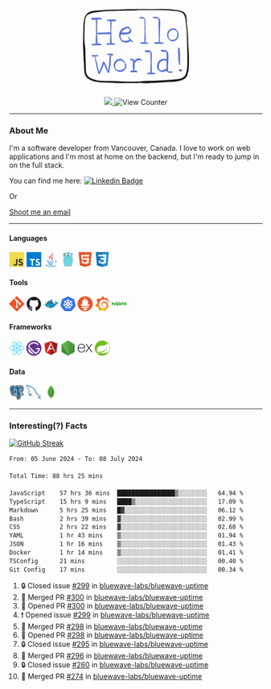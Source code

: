 <div align="center">
    <img src="./img/hello_world.webp" height="200px" width="">
    <div>
        <a href="https://www.linkedin.com/in/ajhollid">
            <img src="https://img.shields.io/badge/LinkedIn-blue"/>
        </a>
        <img src="https://komarev.com/ghpvc/?username=ajhollid&color=yellow" alt="View Counter">
    </div>
</div>

---

### About Me

I'm a software developer from Vancouver, Canada. I love to work on web applications and I'm most at home on the backend, but I'm ready to jump in on the full stack.

You can find me here: [![Linkedin Badge](https://img.shields.io/badge/-ajhollid-blue?style=flat&logo=Linkedin&logoColor=white)](https://www.linkedin.com/in/ajhollid)

Or

[Shoot me an email](mailto:ajhollid@gmail.com)

---

#### Languages

<div>
    <img src="./img/devicons/javascript-original.svg" width=30 height=30 alt="JavaScript">
    <img src="/img/devicons/typescript-original.svg" width=30 height=30 alt="TypeScript">
    <img src="./img/devicons/java-original.svg" width=30 height=30 alt="Java">
    <img src="./img/devicons/go-original.svg" width=30 height=30 alt="Golang">
    <img src="./img/devicons/html5-original.svg" width=30 height=30 alt="HTML 5">
    <img src="./img/devicons/css3-original.svg" width=30 height=30 alt="CSS 3">
</div>

#### Tools

<div>
    <img src="./img/devicons/git-original.svg" width=30 height=30 alt="Git">
    <img src="./img/devicons/github-original.svg" width=30 height=30 alt="Github">
    <img src="./img/devicons/docker-original.svg" width=30 
    height=30 alt="Docker">
    <img src="./img/devicons/kubernetes-original.svg" width=30 height=30 alt="K8">
    <img src="./img/devicons/prometheus-original.svg" width=30 height=30 alt="Prometheus">
    <img src="./img/devicons/grafana-original.svg" width=30 height=30 alt="Grafana">
    <img src="./img/devicons/nginx-original.svg" width=30 height=30 alt="Nginx">
</div>

#### Frameworks

<div>
    <img src="./img/devicons/react-original.svg" width=30 height=30 alt="React">
    <img src="./img/devicons/gatsby-original.svg" width=30 height=30 alt="Gatsby">
    <img src="./img/devicons/angularjs-original.svg" width=30 height=30 alt="AngularJS">
    <img src="./img/devicons/nodejs-original.svg" width=30 height=30 alt="NodeJS">
    <img src="./img/devicons/express-original.svg" width=30 height=30 alt="Express">
    <img src="./img/devicons/spring-original.svg" width=30 height=30 alt="Spring">
</div>

#### Data

<div>
    <img src="./img/devicons/postgresql-original.svg" width=30 height=30 alt="Postgresql">
    <img src="./img/devicons/mysql-original.svg" width=30 height=30 alt="Mysql">
    <img src="./img/devicons/mongodb-original.svg" width=30 height=30 alt="MongoDB">
</div>

---

### Interesting(?) Facts

[![GitHub Streak](http://github-readme-streak-stats.herokuapp.com?user=ajhollid)](https://git.io/streak-stats)

 <!--START_SECTION:waka-->

```txt
From: 05 June 2024 - To: 08 July 2024

Total Time: 88 hrs 25 mins

JavaScript    57 hrs 36 mins  ████████████████▒░░░░░░░░   64.94 %
TypeScript    15 hrs 9 mins   ████▒░░░░░░░░░░░░░░░░░░░░   17.09 %
Markdown      5 hrs 25 mins   █▓░░░░░░░░░░░░░░░░░░░░░░░   06.12 %
Bash          2 hrs 39 mins   ▓░░░░░░░░░░░░░░░░░░░░░░░░   02.99 %
CSS           2 hrs 22 mins   ▓░░░░░░░░░░░░░░░░░░░░░░░░   02.68 %
YAML          1 hr 43 mins    ▒░░░░░░░░░░░░░░░░░░░░░░░░   01.94 %
JSON          1 hr 16 mins    ▒░░░░░░░░░░░░░░░░░░░░░░░░   01.43 %
Docker        1 hr 14 mins    ▒░░░░░░░░░░░░░░░░░░░░░░░░   01.41 %
TSConfig      21 mins         ░░░░░░░░░░░░░░░░░░░░░░░░░   00.40 %
Git Config    17 mins         ░░░░░░░░░░░░░░░░░░░░░░░░░   00.34 %
```

<!--END_SECTION:waka-->


<!--START_SECTION:activity-->
1. 🔒 Closed issue [#299](https://github.com/bluewave-labs/bluewave-uptime/issues/299) in [bluewave-labs/bluewave-uptime](https://github.com/bluewave-labs/bluewave-uptime)
2. 🎉 Merged PR [#300](https://github.com/bluewave-labs/bluewave-uptime/pull/300) in [bluewave-labs/bluewave-uptime](https://github.com/bluewave-labs/bluewave-uptime)
3. 💪 Opened PR [#300](https://github.com/bluewave-labs/bluewave-uptime/pull/300) in [bluewave-labs/bluewave-uptime](https://github.com/bluewave-labs/bluewave-uptime)
4. ❗ Opened issue [#299](https://github.com/bluewave-labs/bluewave-uptime/issues/299) in [bluewave-labs/bluewave-uptime](https://github.com/bluewave-labs/bluewave-uptime)
5. 🎉 Merged PR [#298](https://github.com/bluewave-labs/bluewave-uptime/pull/298) in [bluewave-labs/bluewave-uptime](https://github.com/bluewave-labs/bluewave-uptime)
6. 💪 Opened PR [#298](https://github.com/bluewave-labs/bluewave-uptime/pull/298) in [bluewave-labs/bluewave-uptime](https://github.com/bluewave-labs/bluewave-uptime)
7. 🔒 Closed issue [#295](https://github.com/bluewave-labs/bluewave-uptime/issues/295) in [bluewave-labs/bluewave-uptime](https://github.com/bluewave-labs/bluewave-uptime)
8. 🎉 Merged PR [#296](https://github.com/bluewave-labs/bluewave-uptime/pull/296) in [bluewave-labs/bluewave-uptime](https://github.com/bluewave-labs/bluewave-uptime)
9. 🔒 Closed issue [#260](https://github.com/bluewave-labs/bluewave-uptime/issues/260) in [bluewave-labs/bluewave-uptime](https://github.com/bluewave-labs/bluewave-uptime)
10. 🎉 Merged PR [#274](https://github.com/bluewave-labs/bluewave-uptime/pull/274) in [bluewave-labs/bluewave-uptime](https://github.com/bluewave-labs/bluewave-uptime)
<!--END_SECTION:activity-->
